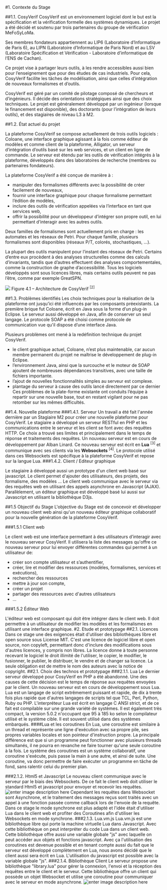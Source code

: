 
#1.	Contexte du Stage


##1.1.	CosyVerif
CosyVerif est un environnement logiciel dont le but est la spécification et la vérification formelle des systèmes dynamiques. Le projet a été décidé et soutenu par trois partenaires du groupe de vérification MeFoSyLoMa.

Ses membres fondateurs appartiennent au LIP6 (Laboratoire d’Informatique de Paris 6), au LIPN (Laboratoire d’Informatique de Paris Nord) et au LSV (Laboratoire Spécification et Vérification - Laboratoire d’informatique de l’ENS de Cachan).

Ce projet vise à partager leurs outils, à les rendre accessibles aussi bien pour l’enseignement que pour des études de cas industriels. Pour cela, CosyVerif facilite les tâches de modélisation, ainsi que celles d’intégration de nouveaux formalismes et d’outils.

CosyVerif est géré par un comité de pilotage composé de chercheurs et d’ingénieurs. Il décide des orientations stratégiques ainsi que des choix techniques. Le projet est généralement développé par un ingénieur (lorsque le financement est disponible), des doctorants (pour l’intégration de leurs outils), et des stagiaires de niveau L3 à
M2.

##1.2.	État actuel du projet

La plateforme CosyVerif se compose actuellement de trois outils logiciels : Coloane, une interface graphique agissant à la fois comme éditeur de modèles et comme client de la plateforme, Alligator, un serveur d’intégration d’outils basé sur les web services, et un client en ligne de commande. Le serveur est étendu par les outils de vérification intégrés à la plateforme, développés dans des laboratoires de recherche (membres ou partenaires
fondateurs).

La plateforme CosyVerif a été conçue de manière à :

 - manipuler des formalismes différents avec la possibilité de créer facilement de nouveaux,
 - fournir une interface graphique pour chaque formalisme permettant l’édition de modèles,
 - inclure des outils de vérification appelées via l’interface en tant que services web,
 - offrir la possibilité pour un développeur d’intégrer son propre outil, en lui permettant d’interagir avec les autres outils.

Deux familles de formalismes sont actuellement pris en charge : les automates et les réseaux de Petri. Pour chaque famille, plusieurs formalismes sont disponibles (réseaux P/T, colorés, stochastiques, ...). 

La plupart des outils manipulent pour l’instant des réseaux de Petri. Certains d’entre eux procèdent à des analyses structurelles comme des calculs d’invariants, tandis que d’autres effectuent des analyses comportementales, comme la construction de graphe d’accessibilité. Tous les logiciels développés sont sous licences libres, mais certains outils peuvent ne pas l’être, comme par exemple GreatSPN.

![](https://lh3.googleusercontent.com/-LWutJGUjfoU/VVWlD-j3TKI/AAAAAAAAAi8/YqYKQAkDWfQ/s0/cosyverif.JPG "")
Figure 4.1 – Architecture de CosyVerif <sup>[2]</sup>

##1.3. Problèmes identifiés
Les choix techniques pour la réalisation de la plateforme ont jusqu’ici été influencés par les composants préexistants. La première brique fut Coloane, écrit en Java sous la forme d’un plug-in Eclipse. Le serveur aussi développé en Java, afin de conserver un seul langage. 
Le protocole SOAP a été choisi comme protocole de communication vue qu'il dispose d’une interface Java.

Plusieurs problèmes ont mené à la redéfinition technique du projet CosyVerif.

 - le client graphique actuel, Coloane, n’est plus maintenable, car aucun membre permanent du projet ne maîtrise le développement de plug-in Eclipse.
 - l’environnement Java, ainsi que la surcouche et le moteur de SOAP ajoutent de nombreuses dépendances transitives, avec une taille de fichiers importante.
 - l’ajout de nouvelles fonctionnalités simples au serveur est complexe.
 - plantage du serveur à cause des outils lancé directement par ce dernier
Ces problèmes de la plate-forme existante ont conduits l’équipe à repartir sur une nouvelle base, tout en restant vigilant pour ne pas retomber sur les mêmes difficultés. 

##1.4. Nouvelle plateforme
###1.4.1.	Serveur
 Un travail a été fait l'année dernière par un Stagiaire M2 pour créer une nouvelle plateforme pour CosyVerif. Le stagiaire a développé un serveur RESTful en PHP et les communications entre le serveur et les client se font avec des requêtes HTTP.
Ce choix a trouvé ses limites et principalement dans le temps de réponse et traitements des requêtes.
Un nouveau serveur est en cours de développement par Alban Linard. Ce nouveau serveur est écrit en **Lua** <sup>[3]</sup> et communique avec ses clients via les **Websockets** <sup>[4]</sup>. Le protocole utilisé dans ces Websockets est spécifique à la plateforme CosyVerif et repose sur la langue Lua.
###1.4.2.	Client / Editeur graphique

Le stagiaire à développé aussi un prototype d'un client web basé sur javascript. Le client permet d'ajouter des utilisateurs, des projets, des formalisme, des modèles ... Le client web communique avec le serveur via des requêtes web en utilisant des appels asynchrone en Javascript (AJAX).
Parallèlement, un éditeur graphique est développé basé lui aussi sur Javascript en utilisant la bibliothèque D3js.

##1.5 Objectif du Stage
L'objective du Stage est de concevoir et développer un nouveau client web ainsi qu'un nouveau éditeur graphique collaboratif pour la nouvelle génération de la plateforme CosyVerif.

###1.5.1 Client web

Le client web est une interface permettant à des utilisateurs d’interagir avec le nouveau serveur CosyVerif. Il utilisera la liste des messages qu'offre ce nouveau serveur pour lui envoyer différentes commandes qui permet à un utilisateur de:

- créer son compte utilisateur et s’authentifier,
- créer, lire et modifier des ressources (modèles, formalismes, services et exécutions),
- rechercher des ressources
- mettre à jour son compte, 
- créer un projet
- partager des ressources avec d'autres utilisateurs
- ...

###1.5.2 Éditeur Web

L'éditeur web est composant qui doit être intégrer dans le client web. Il doit permettre à un utilisateur de modifier les modèles et les formalismes en utilisant une interface graphique.
#2.	Etude et prototypage
##2.1.	Licences
Dans ce stage une des exigences était d'utiliser des bibliothèques libre et open source sous License MIT. 
C'est une licence de logiciel libre et open source, non copyleft, permettant donc d'inclure des modifications sous d'autres licences, y compris non libres.
La licence donne à toute personne recevant le logiciel le droit illimité de l'utiliser, le copier, le modifier, le fusionner, le publier, le distribuer, le vendre et de changer sa licence. La seule obligation est de mettre le nom des auteurs avec la notice de copyright. 
##2.1.	Choix des technos et prototypage
###2.1.1.	Lua
Le dernier serveur développé pour CosyVerif en PHP a été abandonné. Une des causes de cette décision est le temps de réponse aux requêtes envoyées par le client. Un nouveau serveur est en cours de développement sous Lua.
Lua est un langage de script extrêmement puissant et rapide, de dix à trente fois plus rapide que d'autres langages de scripts tel que TCL, Perl, Python, Ruby ou PHP. L'interpréteur Lua est écrit en langage C ANSI strict, et de ce fait est compilable sur une grande variété de systèmes. Il est également très compact, la version 5.0.2 n'occupant que 95 à 185 ko selon le compilateur utilisé et le système cible. Il est souvent utilisé dans des systèmes embarqués.
####Lua et les coroutines
En Lua, une coroutine est similaire à un thread et représente une ligne d'exécution avec sa propre pile, ses propres variables locales et son pointeur d'instruction propre.
La principale différence est que si un programme peut fonctionner avec plusieurs threads simultanés, il ne pourra en revanche ne faire tourner qu'une seule coroutine à la fois.
Le système des coroutines est un système collaboratif, une coroutine s'exécute, puis passe la main à une autre, et ainsi de suite.
Une coroutine, va donc permettre de faire exécuter un programme en tâche de fond, sans ralentir celui du premier plan.

###2.1.2.	Html5 et Javascript
Le nouveau client communique avec le serveur par le biais des Websockets. De ce fait le client web doit utiliser le standard Html5 et javascript pour envoyer et recevoir les requêtes. 
![enter image description here](https://www.dropbox.com/s/fdqrlxezthlrzjf/clientserveurbasic.png?dl=1)
Cependant les requêtes dans Websocket sont Asynchrone, et le traitement des messages reçus sont traités avec un appel à une fonction passée comme callback lors de l'envoie de la requête. Dans ce stage le mode synchrone est plus adapté et l'idée était d'utiliser Lua dans le client web et profiter des Coroutines afin d'utiliser les Websockets en mode synchrone.
###2.1.3.	Lua.vm.js
Lua.vm.js est une bibliothèque libre qui porte la machine virtuelle Lua dans Javascript. Avec cette bibliothèque on peut interpréter du code Lua dans un client web.
Cette bibliothèque offre aussi une variable globale "js" avec laquelle on peut accéder aux objets et fonctions javascript.
Avec ça l'utilisation des coroutines est devenue possible et en tenant compte aussi du fait que le serveur est développé complètement en Lua, nous avons décidé que le client aussi sera écrit en Lua. L'utilisation du javascript est possible avec la variable globale "js".
###2.1.4. Bibliothèque Client
Le serveur propose une bibliothèque "library.lua" pour gérer la connexion, l'envoi et  la réception des requêtes entre le client et le serveur.
Cette bibliothèque offre un client qui possède un objet Websocket et utilise une coroutine pour communiquer avec le serveur en mode asynchrone.
![enter image description here](https://www.dropbox.com/s/hprg7d5lxsghu8d/library.png?dl=1)


